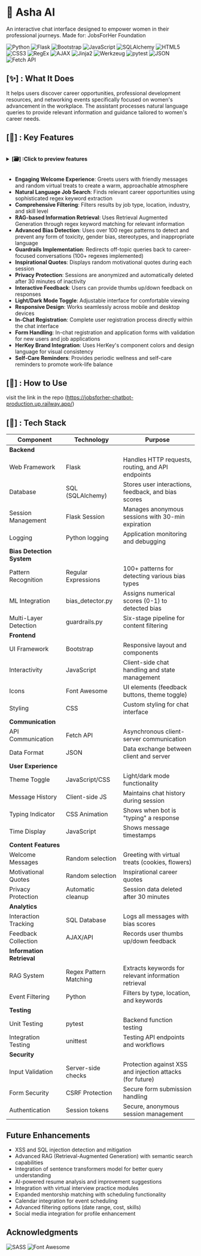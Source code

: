 # 🎴 Asha AI
An interactive chat interface designed to empower women in their professional journeys.
Made for: JobsForHer Foundation 

![Python](https://img.shields.io/badge/python-3.7+-blue.svg)
![Flask](https://img.shields.io/badge/flask-2.0.1-lightgrey.svg)
![Bootstrap](https://img.shields.io/badge/bootstrap-5.0.2-purple.svg)
![JavaScript](https://img.shields.io/badge/javascript-ES6+-yellow.svg)
![SQLAlchemy](https://img.shields.io/badge/sqlalchemy-1.4.23-red.svg)
![HTML5](https://img.shields.io/badge/html-5-orange.svg)
![CSS3](https://img.shields.io/badge/css-3-blue.svg)
![RegEx](https://img.shields.io/badge/regex-100+_patterns-brightgreen.svg)
![AJAX](https://img.shields.io/badge/ajax-asynchronous-blueviolet.svg)
![Jinja2](https://img.shields.io/badge/jinja-3.0.1-red.svg)
![Werkzeug](https://img.shields.io/badge/werkzeug-2.0.1-blue.svg)
![pytest](https://img.shields.io/badge/pytest-6.2.5-green.svg)
![JSON](https://img.shields.io/badge/json-structured_data-brightgreen.svg)
![Fetch API](https://img.shields.io/badge/fetch_api-native-orange.svg)



## [✨] : What It Does

It helps users discover career opportunities, professional development resources, and networking events specifically focused on women's advancement in the workplace. 
The assistant processes natural language queries to provide relevant information and guidance tailored to women's career needs.

## [🎯] : Key Features
<br>
<details>
<br><br><summary> <b>[🗃️] :Click to preview features </b> </summary> 
<br>
<b>Initial page:</b>
<br>
<img width ="500" src="https://github.com/user-attachments/assets/c8a3b562-aec6-4585-b8d2-4afc0c7634c2" alt="/info"/>
<br><br>
<b>Job Search</b>
<br>
<img width="500" src="https://github.com/user-attachments/assets/0ee0247a-4df4-46db-91c0-58987666f4a4" alt="/store"/>
<br><br>
<b>Hallucination Handling</b>
<br>
<img width="500" src="https://github.com/user-attachments/assets/b8f10ff9-d70e-48f7-93e4-63393abc3a89" alt="/queue"/>
<br><br>
<b>In-Chat Registration for new users</b>
<br>
<img width="500" src="https://github.com/user-attachments/assets/1d92bd58-be7b-4100-98c0-f73cd0f0e4de" alt="/queue"/>
<hr>
</details>
<br>

- **Engaging Welcome Experience**: Greets users with friendly messages and random virtual treats to create a warm, approachable atmosphere
- **Natural Language Job Search**: Finds relevant career opportunities using sophisticated regex keyword extraction
- **Comprehensive Filtering**: Filters results by job type, location, industry, and skill level
- **RAG-based Information Retrieval**: Uses Retrieval Augmented Generation through regex keyword matching for relevant information
- **Advanced Bias Detection**: Uses over 100 regex patterns to detect and prevent any form of toxicity, gender bias, stereotypes, and inappropriate language
- **Guardrails Implementation**: Redirects off-topic queries back to career-focused conversations (100+ regexes implemented)
- **Inspirational Quotes**: Displays random motivational quotes during each session
- **Privacy Protection**: Sessions are anonymized and automatically deleted after 30 minutes of inactivity
- **Interactive Feedback**: Users can provide thumbs up/down feedback on responses
- **Light/Dark Mode Toggle**: Adjustable interface for comfortable viewing
- **Responsive Design**: Works seamlessly across mobile and desktop devices
- **In-Chat Registration**: Complete user registration process directly within the chat interface
- **Form Handling**: In-chat registration and application forms with validation for new users and job applications
- **HerKey Brand Integration**: Uses HerKey's component colors and design language for visual consistency
- **Self-Care Reminders**: Provides periodic wellness and self-care reminders to promote work-life balance



## [🚀] : How to Use
visit the link in the repo (https://jobsforher-chatbot-production.up.railway.app/)

## [🔧] : Tech Stack

| Component | Technology | Purpose |
|-----------|------------|---------|
| **Backend** 
| Web Framework | Flask | Handles HTTP requests, routing, and API endpoints |
| Database | SQL (SQLAlchemy) | Stores user interactions, feedback, and bias scores |
| Session Management | Flask Session | Manages anonymous sessions with 30-min expiration |
| Logging | Python logging | Application monitoring and debugging |
| **Bias Detection System** |  |  |
| Pattern Recognition | Regular Expressions | 100+ patterns for detecting various bias types |
| ML Integration | bias_detector.py | Assigns numerical scores (0-1) to detected bias |
| Multi-Layer Detection | guardrails.py | Six-stage pipeline for content filtering |
| **Frontend** |  |  |
| UI Framework | Bootstrap | Responsive layout and components |
| Interactivity | JavaScript | Client-side chat handling and state management |
| Icons | Font Awesome | UI elements (feedback buttons, theme toggle) |
| Styling | CSS | Custom styling for chat interface |
| **Communication** |  |  |
| API Communication | Fetch API | Asynchronous client-server communication |
| Data Format | JSON | Data exchange between client and server |
| **User Experience** |  |  |
| Theme Toggle | JavaScript/CSS | Light/dark mode functionality |
| Message History | Client-side JS | Maintains chat history during session |
| Typing Indicator | CSS Animation | Shows when bot is "typing" a response |
| Time Display | JavaScript | Shows message timestamps |
| **Content Features** |  |  |
| Welcome Messages | Random selection | Greeting with virtual treats (cookies, flowers) |
| Motivational Quotes | Random selection | Inspirational career quotes |
| Privacy Protection | Automatic cleanup | Session data deleted after 30 minutes |
| **Analytics** |  |  |
| Interaction Tracking | SQL Database | Logs all messages with bias scores |
| Feedback Collection | AJAX/API | Records user thumbs up/down feedback |
| **Information Retrieval** |  |  |
| RAG System | Regex Pattern Matching | Extracts keywords for relevant information retrieval |
| Event Filtering | Python | Filters by type, location, and keywords |
| **Testing** |  |  |
| Unit Testing | pytest | Backend function testing |
| Integration Testing | unittest | Testing API endpoints and workflows |
| **Security** |  |  |
| Input Validation | Server-side checks | Protection against XSS and injection attacks (for future)|
| Form Security | CSRF Protection | Secure form submission handling |
| Authentication | Session tokens | Secure, anonymous session management |

## Future Enhancements
- XSS and SQL injection detection and mitigation
- Advanced RAG (Retrieval-Augmented Generation) with semantic search capabilities
- Integration of sentence transformers model for better query understanding
- AI-powered resume analysis and improvement suggestions
- Integration with virtual interview practice modules
- Expanded mentorship matching with scheduling functionality
- Calendar integration for event scheduling
- Advanced filtering options (date range, cost, skills)
- Social media integration for profile enhancement

## Acknowledgments
![SASS](https://img.shields.io/badge/sass-1.45.0-pink.svg)
![Font Awesome](https://img.shields.io/badge/font_awesome-6.0.0-green.svg)

